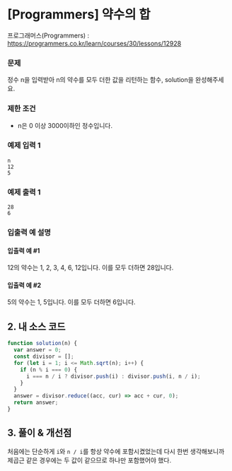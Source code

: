 # [Programmers] 약수의 합

프로그래머스(Programmers) : https://programmers.co.kr/learn/courses/30/lessons/12928

### 문제

정수 n을 입력받아 n의 약수를 모두 더한 값을 리턴하는 함수, solution을 완성해주세요.

### 제한 조건

- n은 0 이상 3000이하인 정수입니다.

### 예제 입력 1

```
n
12
5
```

### 예제 출력 1

```
28
6
```

### 입출력 예 설명

#### 입출력 예 #1

12의 약수는 1, 2, 3, 4, 6, 12입니다. 이를 모두 더하면 28입니다.

#### 입출력 예 #2

5의 약수는 1, 5입니다. 이를 모두 더하면 6입니다.

## 2. 내 소스 코드

```javascript
function solution(n) {
  var answer = 0;
  const divisor = [];
  for (let i = 1; i <= Math.sqrt(n); i++) {
    if (n % i === 0) {
      i === n / i ? divisor.push(i) : divisor.push(i, n / i);
    }
  }
  answer = divisor.reduce((acc, cur) => acc + cur, 0);
  return answer;
}
```

## 3. 풀이 & 개선점

처음에는 단순하게 `i`와 `n / i`를 항상 약수에 포함시켰었는데 다시 한번 생각해보니까 제곱근 같은 경우에는 두 값이 같으므로 하나만 포함했어야 했다.
